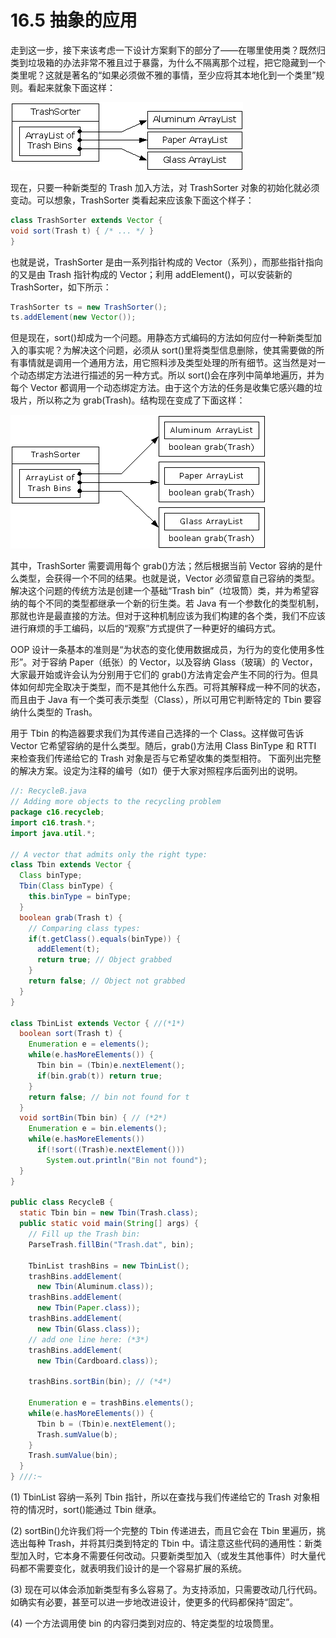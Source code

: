 # 16.5 抽象的应用

走到这一步，接下来该考虑一下设计方案剩下的部分了——在哪里使用类？既然归类到垃圾箱的办法非常不雅且过于暴露，为什么不隔离那个过程，把它隐藏到一个类里呢？这就是著名的“如果必须做不雅的事情，至少应将其本地化到一个类里”规则。看起来就象下面这样：

![](16-1.gif)

现在，只要一种新类型的 Trash 加入方法，对 TrashSorter 对象的初始化就必须变动。可以想象，TrashSorter 类看起来应该象下面这个样子：

```java
class TrashSorter extends Vector {
void sort(Trash t) { /* ... */ }
}
```

也就是说，TrashSorter 是由一系列指针构成的 Vector（系列），而那些指针指向的又是由 Trash 指针构成的 Vector；利用 addElement()，可以安装新的 TrashSorter，如下所示：

```java
TrashSorter ts = new TrashSorter();
ts.addElement(new Vector());
```

但是现在，sort()却成为一个问题。用静态方式编码的方法如何应付一种新类型加入的事实呢？为解决这个问题，必须从 sort()里将类型信息删除，使其需要做的所有事情就是调用一个通用方法，用它照料涉及类型处理的所有细节。这当然是对一个动态绑定方法进行描述的另一种方式。所以 sort()会在序列中简单地遍历，并为每个 Vector 都调用一个动态绑定方法。由于这个方法的任务是收集它感兴趣的垃圾片，所以称之为 grab(Trash)。结构现在变成了下面这样：

![](16-2.gif)

其中，TrashSorter 需要调用每个 grab()方法；然后根据当前 Vector 容纳的是什么类型，会获得一个不同的结果。也就是说，Vector 必须留意自己容纳的类型。解决这个问题的传统方法是创建一个基础“Trash bin”（垃圾筒）类，并为希望容纳的每个不同的类型都继承一个新的衍生类。若 Java 有一个参数化的类型机制，那就也许是最直接的方法。但对于这种机制应该为我们构建的各个类，我们不应该进行麻烦的手工编码，以后的“观察”方式提供了一种更好的编码方式。

OOP 设计一条基本的准则是“为状态的变化使用数据成员，为行为的变化使用多性形”。对于容纳 Paper（纸张）的 Vector，以及容纳 Glass（玻璃）的 Vector，大家最开始或许会认为分别用于它们的 grab()方法肯定会产生不同的行为。但具体如何却完全取决于类型，而不是其他什么东西。可将其解释成一种不同的状态，而且由于 Java 有一个类可表示类型（Class），所以可用它判断特定的 Tbin 要容纳什么类型的 Trash。

用于 Tbin 的构造器要求我们为其传递自己选择的一个 Class。这样做可告诉 Vector 它希望容纳的是什么类型。随后，grab()方法用 Class BinType 和 RTTI 来检查我们传递给它的 Trash 对象是否与它希望收集的类型相符。
下面列出完整的解决方案。设定为注释的编号（如*1*）便于大家对照程序后面列出的说明。

```java
//: RecycleB.java
// Adding more objects to the recycling problem
package c16.recycleb;
import c16.trash.*;
import java.util.*;

// A vector that admits only the right type:
class Tbin extends Vector {
  Class binType;
  Tbin(Class binType) {
    this.binType = binType;
  }
  boolean grab(Trash t) {
    // Comparing class types:
    if(t.getClass().equals(binType)) {
      addElement(t);
      return true; // Object grabbed
    }
    return false; // Object not grabbed
  }
}

class TbinList extends Vector { //(*1*)
  boolean sort(Trash t) {
    Enumeration e = elements();
    while(e.hasMoreElements()) {
      Tbin bin = (Tbin)e.nextElement();
      if(bin.grab(t)) return true;
    }
    return false; // bin not found for t
  }
  void sortBin(Tbin bin) { // (*2*)
    Enumeration e = bin.elements();
    while(e.hasMoreElements())
      if(!sort((Trash)e.nextElement()))
        System.out.println("Bin not found");
  }
}

public class RecycleB {
  static Tbin bin = new Tbin(Trash.class);
  public static void main(String[] args) {
    // Fill up the Trash bin:
    ParseTrash.fillBin("Trash.dat", bin);

    TbinList trashBins = new TbinList();
    trashBins.addElement(
      new Tbin(Aluminum.class));
    trashBins.addElement(
      new Tbin(Paper.class));
    trashBins.addElement(
      new Tbin(Glass.class));
    // add one line here: (*3*)
    trashBins.addElement(
      new Tbin(Cardboard.class));

    trashBins.sortBin(bin); // (*4*)

    Enumeration e = trashBins.elements();
    while(e.hasMoreElements()) {
      Tbin b = (Tbin)e.nextElement();
      Trash.sumValue(b);
    }
    Trash.sumValue(bin);
  }
} ///:~
```

(1) TbinList 容纳一系列 Tbin 指针，所以在查找与我们传递给它的 Trash 对象相符的情况时，sort()能通过 Tbin 继承。

(2) sortBin()允许我们将一个完整的 Tbin 传递进去，而且它会在 Tbin 里遍历，挑选出每种 Trash，并将其归类到特定的 Tbin 中。请注意这些代码的通用性：新类型加入时，它本身不需要任何改动。只要新类型加入（或发生其他事件）时大量代码都不需要变化，就表明我们设计的是一个容易扩展的系统。

(3) 现在可以体会添加新类型有多么容易了。为支持添加，只需要改动几行代码。如确实有必要，甚至可以进一步地改进设计，使更多的代码都保持“固定”。

(4) 一个方法调用使 bin 的内容归类到对应的、特定类型的垃圾筒里。
